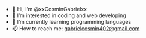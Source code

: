 - 👋 Hi, I’m @xxCosminGabrielxx
- 👀 I’m interested in coding and web developing
- 🌱 I’m currently learning programming languages
- 📫 How to reach me: gabrielcosmin402@gmail.com

<!---
xxCosminGabrielxx/xxCosminGabrielxx is a ✨ special ✨ repository because its `README.md` (this file) appears on your GitHub profile.
You can click the Preview link to take a look at your changes.
--->

